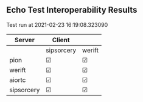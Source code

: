 ## Echo Test Interoperability Results
Test run at 2021-02-23 16:19:08.323090

| Server      | Client      |             |
|-------------|-------------|-------------|
|             | sipsorcery  | werift      |
| pion        | &#9745;     | &#9745;     |
| werift      | &#9745;     | &#9745;     |
| aiortc      | &#9745;     | &#9745;     |
| sipsorcery  | &#9745;     | &#9745;     |
